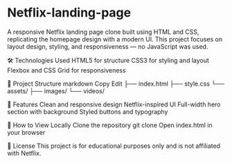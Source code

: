 # Netflix-landing-page
A responsive Netflix landing page clone built using HTML and CSS, replicating the homepage design with a modern UI. 
This project focuses on layout design, styling, and responsiveness — no JavaScript was used.

🛠️ Technologies Used
HTML5 for structure
CSS3 for styling and layout
Flexbox and CSS Grid for responsiveness

📂 Project Structure
markdown
Copy
Edit
├── index.html
├── style.css
└── assets/
    ├── images/
    └── videos/

🎯 Features
Clean and responsive design
Netflix-inspired UI
Full-width hero section with background
Styled buttons and typography

📌 How to View Locally
Clone the repository
git clone 
Open index.html in your browser

📄 License
This project is for educational purposes only and is not affiliated with Netflix.
